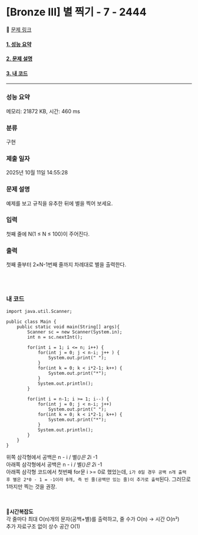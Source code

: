 # [Bronze III] 별 찍기 - 7 - 2444 

🔗 [문제 링크](https://www.acmicpc.net/problem/2444)<br>

#### [1. 성능 요약](#성능-요약)
#### [2. 문제 설명](#문제-설명)
#### [3. 내 코드](#내-코드)

<hr>

### 성능 요약

메모리: 21872 KB, 시간: 460 ms

### 분류

구현

### 제출 일자

2025년 10월 11일 14:55:28

### 문제 설명

<p>예제를 보고 규칙을 유추한 뒤에 별을 찍어 보세요.</p>

### 입력 

 <p>첫째 줄에 N(1 ≤ N ≤ 100)이 주어진다.</p>

### 출력 

 <p>첫째 줄부터 2×N-1번째 줄까지 차례대로 별을 출력한다.</p>


<br>
<br>

### 내 코드
````
import java.util.Scanner;

public class Main {
    public static void main(String[] args){
    	Scanner sc = new Scanner(System.in);
    	int n = sc.nextInt();
    	
    	for(int i = 1; i <= n; i++) {
    		for(int j = 0; j < n-i; j++ ) {
    			System.out.print(" ");
    		}
			for(int k = 0; k < i*2-1; k++) {
				System.out.print("*");
			}
			System.out.println();
    	}
    	
    	for(int i = n-1; i >= 1; i--) {
    		for(int j = 0; j < n-i; j++)
    			System.out.print(" ");
    		for(int k = 0; k < i*2-1; k++) {
    			System.out.print("*");
    		}
    		System.out.println();
    	}
    }
}
````

위쪽 삼각형에서 공백은 n - i / 별(*)은 2*i -1<br>
아래쪽 삼각형에서 공백은 n - i / 별(*)은 2*i -1<br>
아래쪽 삼각형 코드에서 첫번째 for문 i >= 0로 했었는데, ``i가 0일 경우 공백 n개 출력 후 별은 2*0 - 1 = -1이라 0개, 즉 빈 줄(공백만 있는 줄)이 추가로 출력``된다. 그러므로 1까지만 찍는 것을 권장.
<br><br><br>

**📌시간복잡도**<br>
각 줄마다 최대 O(n)개의 문자(공백+별)를 출력하고, 줄 수가 O(n) → 시간 O(n²)<br>
추가 자료구조 없이 상수 공간 O(1)

<br>
<br>
<br>
<br>
<br>










